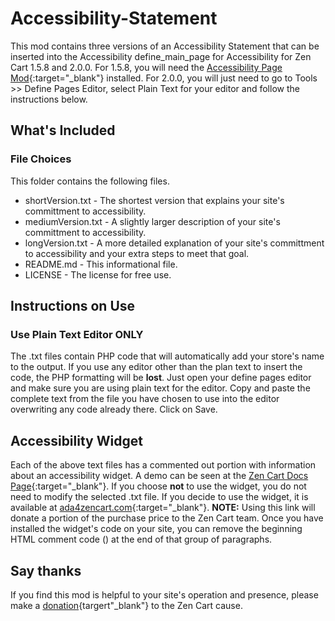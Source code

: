 # Accessibility-Statement
This mod contains three versions of an Accessibility Statement that can be inserted into the Accessibility define_main_page for Accessibility for Zen Cart 1.5.8 and 2.0.0.
For 1.5.8, you will need the [Accessibility Page Mod](https://www.zen-cart.com/downloads.php?do=file&id=2383){:target="_blank"} installed.
For 2.0.0, you will just need to go to Tools >> Define Pages Editor, select Plain Text for your editor and follow the instructions below.
## What's Included
### File Choices
This folder contains the following files.
- shortVersion.txt - The shortest version that explains your site's committment to accessibility.
- mediumVersion.txt - A slightly larger description of your site's committment to accessibility.
- longVersion.txt - A more detailed explanation of your site's committment to accessibility and your extra steps to meet that goal.
- README.md - This informational file.
- LICENSE - The license for free use.
## Instructions on Use
### Use Plain Text Editor ONLY
The .txt files contain PHP code that will automatically add your store's name to the output.  If you use any editor other than the plan text to insert the code, the PHP formatting will be **lost**.
Just open your define pages editor and make sure you are using plain text for the editor.
Copy and paste the complete text from the file you have chosen to use into the editor overwriting any code already there.
Click on Save.
## Accessibility Widget
Each of the above text files has a commented out portion with information about an accessibility widget.  A demo can be seen at the [Zen Cart Docs Page](https://docs.zen-cart.com/){:target="_blank"}.
If you choose **not** to use the widget, you do not need to modify the selected .txt file.
If you decide to use the widget, it is available at [ada4zencart.com](https://ada4zencart.com/index.php?main_page=index&referrer=C4ADA_11659651175){:target="_blank"}.  **NOTE:** Using this link will donate a portion of the purchase price to the Zen Cart team.  Once you have installed the widget's code on your site, you can remove the beginning HTML comment code (<!--) at the beginning of the widget paragraph and the closing comet code (-->) at the end of that group of paragraphs.
## Say thanks
If you find this mod is helpful to your site's operation and presence, please make a [donation](https://docs.zen-cart.com/user/about_us/donate/){targert"_blank"} to the Zen Cart cause.
